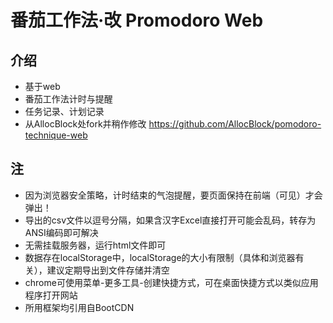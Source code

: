 # 番茄工作法·改 Promodoro Web
## 介绍
- 基于web
- 番茄工作法计时与提醒
- 任务记录、计划记录
- 从AllocBlock处fork并稍作修改 https://github.com/AllocBlock/pomodoro-technique-web
## 注
- 因为浏览器安全策略，计时结束的气泡提醒，要页面保持在前端（可见）才会弹出！
- 导出的csv文件以逗号分隔，如果含汉字Excel直接打开可能会乱码，转存为ANSI编码即可解决
- 无需挂载服务器，运行html文件即可
- 数据存在localStorage中，localStorage的大小有限制（具体和浏览器有关），建议定期导出到文件存储并清空
- chrome可使用菜单-更多工具-创建快捷方式，可在桌面快捷方式以类似应用程序打开网站
- 所用框架均引用自BootCDN
